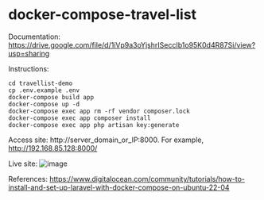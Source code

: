 # docker-compose-travel-list

Documentation:
https://drive.google.com/file/d/1iVp9a3oYjshrISeccIb1o95K0d4R87Si/view?usp=sharing

Instructions:

```
cd travellist-demo
cp .env.example .env
docker-compose build app
docker-compose up -d
docker-compose exec app rm -rf vendor composer.lock
docker-compose exec app composer install
docker-compose exec app php artisan key:generate
```

Access site: http://server_domain_or_IP:8000. For example, http://192.168.85.128:8000/

Live site:
![image](https://github.com/pavelrahman619/docker-compose-travel-list/assets/96363207/88e87aae-a189-425d-a770-51db305d9e85)



References:
https://www.digitalocean.com/community/tutorials/how-to-install-and-set-up-laravel-with-docker-compose-on-ubuntu-22-04
